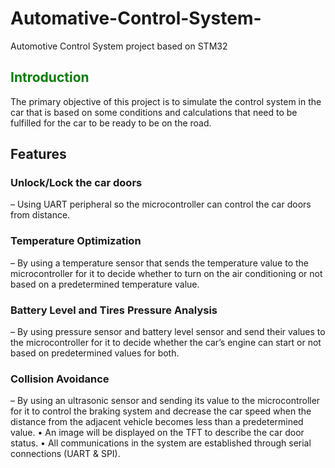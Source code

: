 # Automative-Control-System-
Automotive Control System project based on STM32
##  <font color="green"> Introduction </font>
The primary objective of this project is to simulate the control system in the car that is based on some conditions and calculations that need to be fulfilled for the 
car to be ready to be on the road.
## Features
### __Unlock/Lock the car doors__
– Using UART peripheral so the microcontroller can control the car doors from distance.
### Temperature Optimization 
– By using a temperature sensor that sends the temperature value to the microcontroller for it to decide whether to turn on the air conditioning or not based on a predetermined temperature value.
### Battery Level and Tires Pressure Analysis 
– By using pressure sensor and battery level sensor and send their values to the microcontroller for it to decide whether the car’s engine can start or not based on predetermined values for both.
### Collision Avoidance
– By using an ultrasonic sensor and sending its value to 
the microcontroller for it to control the braking system and decrease the car speed when the distance from the adjacent vehicle becomes less than a predetermined value.
• An image will be displayed on the TFT to describe the car door status.
• All communications in the system are established through serial connections (UART & SPI). 


